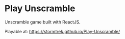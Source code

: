 # Play Unscramble
Unscramble game built with ReactJS.

Playable at: https://stormtrek.github.io/Play-Unscramble/
